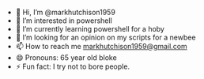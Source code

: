 - 👋 Hi, I’m @markhutchison1959
- 👀 I’m interested in powershell
- 🌱 I’m currently learning powershell for a hoby
- 💞️ I’m looking for an opinion on my scripts for a newbee
- 📫 How to reach me markhutchison1959@gmail.com
- 😄 Pronouns: 65 year old bloke
- ⚡ Fun fact: I try not to bore people.

<!---
markhutchison1959/markhutchison1959 is a ✨ special ✨ repository because its `README.md` (this file) appears on your GitHub profile.
You can click the Preview link to take a look at your changes.
--->
